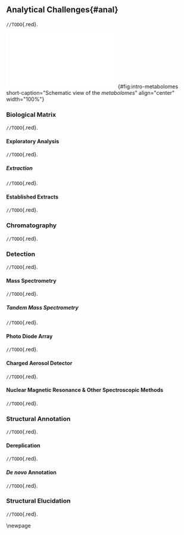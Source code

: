 ## Analytical Challenges{#anal}

`//TODO`{.red}.

![**Schematic view of the *metabolomes*.**](images/intro-metabolomes.pdf "intro-metabolomes"){#fig:intro-metabolomes short-caption="Schematic view of the *metabolomes*" align="center" width="100%"}

### Biological Matrix

`//TODO`{.red}.

#### Exploratory Analysis

`//TODO`{.red}.

##### Extraction

`//TODO`{.red}.

#### Established Extracts

`//TODO`{.red}.

### Chromatography

`//TODO`{.red}.

### Detection

`//TODO`{.red}.

#### Mass Spectrometry

`//TODO`{.red}.

##### Tandem Mass Spectrometry

`//TODO`{.red}.

#### Photo Diode Array

`//TODO`{.red}.

#### Charged Aerosol Detector

`//TODO`{.red}.

#### Nuclear Magnetic Resonance & Other Spectroscopic Methods

`//TODO`{.red}.

### Structural Annotation

`//TODO`{.red}.

#### Dereplication

`//TODO`{.red}.

#### *De novo* Annotation

`//TODO`{.red}.

### Structural Elucidation

`//TODO`{.red}.

\newpage